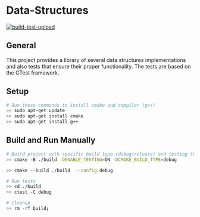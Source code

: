 # Data-Structures

[![build-test-upload](https://github.com/christosgalano/DataStructures/actions/workflows/build-test-upload.yaml/badge.svg?branch=main)](https://github.com/christosgalano/DataStructures/actions/workflows/build-test-upload.yaml)

## General

This project provides a library of several data structures implementations and also tests that ensure their proper functionality.
The tests are based on the GTest framework.

## Setup

``` bash
# Run these commands to install cmake and compiler (g++)
>> sudo apt-get update
>> sudo apt-get install cmake
>> sudo apt-get install g++
```

## Build and Run Manually

```bash
# Build project with specific build type (debug/release) and testing (ON/OFF)
>> cmake -B ./build -DENABLE_TESTING=ON -DCMAKE_BUILD_TYPE=debug

>> cmake --build ./build  --config debug

# Run tests
>> cd ./build
>> ctest -C debug

# Cleanup
>> rm -rf build;
```
